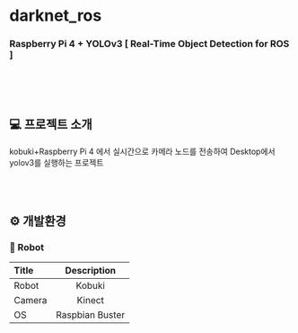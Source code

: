 # darknet_ros
### Raspberry Pi 4 + YOLOv3 [ Real-Time Object Detection for ROS ]

<br><br><br>

## :computer: 프로젝트 소개
kobuki+Raspberry Pi 4 에서 실시간으로 카메라 노드를 전송하여 Desktop에서 yolov3를 실행하는 프로젝트

<br><br>

## ⚙️ 개발환경

### :robot: Robot
|**Title**|**Description**|
|:--------|:-------------:|
|Robot|Kobuki|
|Camera|Kinect|
|OS|Raspbian Buster|
